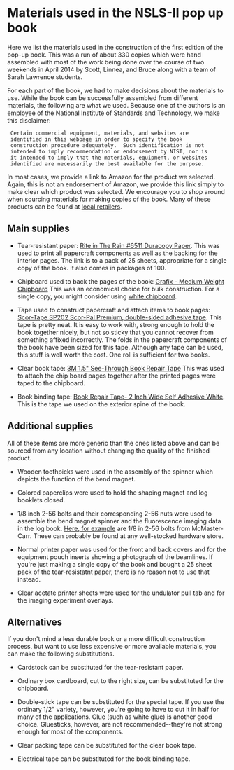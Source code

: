 Materials used in the NSLS-II pop up book
=========================================

Here we list the materials used in the construction of the first
edition of the pop-up book.  This was a run of about 330 copies which
were hand assembled with most of the work being done over the course
of two weekends in April 2014 by Scott, Linnea, and Bruce along with a
team of Sarah Lawrence students.

For each part of the book, we had to make decisions about the
materials to use.  While the book can be successfully assembled from
different materials, the following are what we used.  Because one of
the authors is an employee of the National Institute of Standards and
Technology, we make this disclaimer:

     Certain commercial equipment, materials, and websites are
     identified in this webpage in order to specify the book
     construction procedure adequately.  Such identification is not
     intended to imply recommendation or endorsement by NIST, nor is
     it intended to imply that the materials, equipment, or websites
     identified are necessarily the best available for the purpose.

In most cases, we provide a link to Amazon for the product we
selected.  Again, this is not an endorsement of Amazon, we provide
this link simply to make clear which product was selected.  We
encourage you to shop around when sourcing materials for making copies
of the book.  Many of these products can be found at
[local retailers](http://www.the350project.net/home.html).

## Main supplies

 * Tear-resistant paper:
   [Rite in The Rain #6511 Duracopy Paper](http://www.amazon.com/gp/product/B002XR05G2/).
   This was used to print all papercraft components as well as the
   backing for the interior pages.  The link is to a pack of 25
   sheets, appropriate for a single copy of the book.  It also comes
   in packages of 100.

 * Chipboard used to back the pages of the book:
   [Grafix - Medium Weight Chipboard](http://www.amazon.com/gp/product/B00161W6L8)
   This was an economical choice for bulk construction.  For a single
   copy, you might consider using
   [white chipboard](http://www.amazon.com/Grafix-2-Inch-11-Inch-Chipboard-Sheets/dp/B006YKF9II/).

 * Tape used to construct papercraft and attach items to book pages:
   [Scor-Tape SP202 Scor-Pal Premium, double-sided adhesive tape](http://www.amazon.com/gp/product/B00GKTALX6).
   This tape is pretty neat.  It is easy to work with, strong enough
   to hold the book together nicely, but not so sticky that you cannot
   recover from something affixed incorrectly.  The folds in the
   papercraft components of the book have been sized for this tape.
   Although any tape can be used, this stuff is well worth the cost. One roll is sufficient for two books.

 * Clear book tape:
   [3M 1.5" See-Through Book Repair Tape](http://www.amazon.com/gp/product/B00006IF5Q)
   This was used to attach the chip board pages together after the
   printed pages were taped to the chipboard.

 * Book binding tape:
   [Book Repair Tape- 2 Inch Wide Self Adhesive White](http://www.amazon.com/gp/product/B005LQF34G).
   This is the tape we used on the exterior spine of the book.


## Additional supplies

All of these items are more generic than the ones listed above and can
be sourced from any location without changing the quality of the
finished product.

 * Wooden toothpicks were used in the assembly of the spinner which
   depicts the function of the bend magnet.
   
 * Colored paperclips were used to hold the shaping magnet and log
   booklets closed.

 * 1/8 inch 2-56 bolts and their corresponding 2-56 nuts were used to
   assemble the bend magnet spinner and the fluorescence imaging data
   in the log book.
   [Here, for example](http://www.mcmaster.com/#92185a071/=s90nze) are
   1/8 in 2-56 bolts from McMaster-Carr.  These can probably be found
   at any well-stocked hardware store.

 * Normal printer paper was used for the front and back covers and for
   the equipment pouch inserts showing a photograph of the beamlines. If you're just making a single copy of the book and bought a 25 sheet pack of the tear-resistatnt paper, there is no reason not to use that instead.

 * Clear acetate printer sheets were used for the undulator pull tab
   and for the imaging experiment overlays.

## Alternatives

If you don't mind a less durable book or a more difficult construction process, 
but want to use less expensive or more available materials, you can make the following substitutions.

 * Cardstock can be substituted for the tear-resistant paper.

 * Ordinary box cardboard, cut to the right size, can be substituted for the chipboard.

 * Double-stick tape can be substituted for the special tape. If you use the ordinary 1/2" variety, however, you're going to have to cut it in half for many of the applications. Glue (such as white glue) is another good choice. Gluesticks, however, are not recommended--they're not strong enough for most of the components.
 
 * Clear packing tape can be substituted for the clear book tape.
 
 * Electrical tape can be substituted for the book binding tape.
